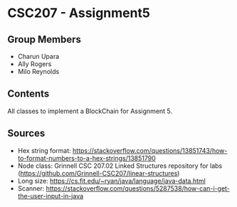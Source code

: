 # CSC207 - Assignment5

## Group Members
* Charun Upara
* Ally Rogers
* Milo Reynolds


## Contents
All classes to implement a BlockChain for Assignment 5.


## Sources

* Hex string format: https://stackoverflow.com/questions/13851743/how-to-format-numbers-to-a-hex-strings/13851790
* Node class: Grinnell CSC 207.02 Linked Structures repository for labs (https://github.com/Grinnell-CSC207/linear-structures)
* Long size: https://cs.fit.edu/~ryan/java/language/java-data.html
* Scanner: https://stackoverflow.com/questions/5287538/how-can-i-get-the-user-input-in-java
